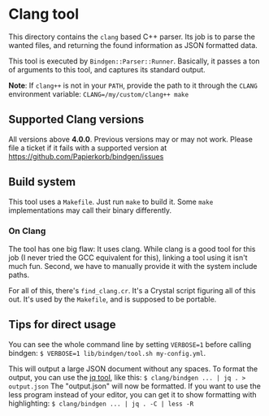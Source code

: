 # Clang tool

This directory contains the `clang` based C++ parser.  Its job is to parse the
wanted files, and returning the found information as JSON formatted data.

This tool is executed by `Bindgen::Parser::Runner`.  Basically, it passes a ton
of arguments to this tool, and captures its standard output.

**Note**: If `clang++` is not in your `PATH`, provide the path to it through the
`CLANG` environment variable: `CLANG=/my/custom/clang++ make`

## Supported Clang versions

All versions above **4.0.0**.  Previous versions may or may not work.  Please
file a ticket if it fails with a supported version at
https://github.com/Papierkorb/bindgen/issues

## Build system

This tool uses a `Makefile`.  Just run `make` to build it.  Some `make`
implementations may call their binary differently.

### On Clang

The tool has one big flaw: It uses clang.  While clang is a good tool for this
job (I never tried the GCC equivalent for this), linking a tool using it isn't
much fun.  Second, we have to manually provide it with the system include paths.

For all of this, there's `find_clang.cr`.  It's a Crystal script figuring all of
this out.  It's used by the `Makefile`, and is supposed to be portable.

## Tips for direct usage

You can see the whole command line by setting `VERBOSE=1` before calling
bindgen: `$ VERBOSE=1 lib/bindgen/tool.sh my-config.yml`.

This will output a large JSON document without any spaces.  To format the
output, you can use the [jq tool](https://stedolan.github.io/jq/), like this:
`$ clang/bindgen ... | jq . > output.json` The "output.json" will now be
formatted.  If you want to use the less program instead of your editor, you can
get it to show formatting with highlighting:
`$ clang/bindgen ... | jq . -C | less -R`
